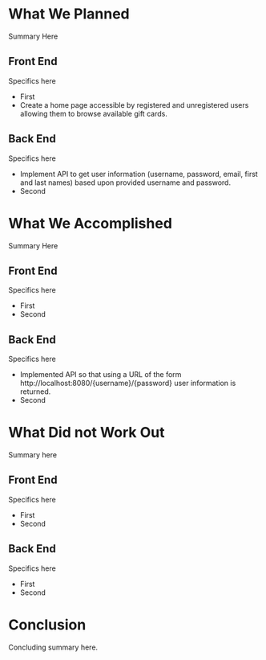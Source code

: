 # What We Planned

Summary Here

## Front End

Specifics here
* First
* Create a home page accessible by registered and unregistered users allowing them to browse available gift cards.

## Back End

Specifics here
* Implement API to get user information (username, password, email, first and last names) based upon provided username and password.
* Second

# What We Accomplished

Summary Here

## Front End

Specifics here
* First
* Second

## Back End

Specifics here
* Implemented API so that using a URL of the form http://localhost:8080/{username}/{password} user information is returned.
* Second

# What Did not Work Out

Summary here

## Front End

Specifics here
* First
* Second

## Back End

Specifics here
* First
* Second

# Conclusion
Concluding summary here.
